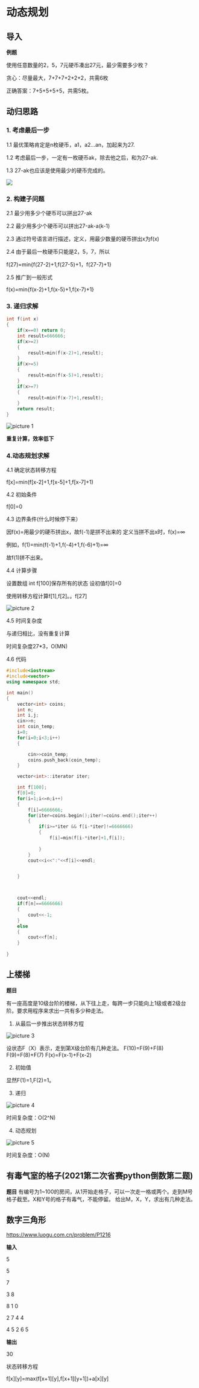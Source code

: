 # 动态规划

## 导入
**例题**

使用任意数量的2，5，7元硬币凑出27元，最少需要多少枚？

贪心：尽量最大，7+7+7+2+2+2，共需6枚

正确答案：7+5+5+5+5，共需5枚。



## 动归思路


### 1. 考虑最后一步

1.1 最优策略肯定是n枚硬币，a1，a2...an，加起来为27.

1.2 考虑最后一步，一定有一枚硬币ak，除去他之后，和为27-ak.

1.3 27-ak也应该是使用最少的硬币完成的。


![](images/27-ak.png)

### 2. 构建子问题

2.1 最少用多少个硬币可以拼出27-ak

2.2 最少用多少个硬币可以拼出27-ak-a(k-1)

2.3 通过符号语言进行描述，定义，用最少数量的硬币拼出x为f(x)

2.4 由于最后一枚硬币只能是2，5，7，所以

f(27)=min{f(27-2)+1,f(27-5)+1，f(27-7)+1}

2.5 推广到一般形式

f(x)=min{f(x-2)+1,f(x-5)+1,f(x-7)+1}


### 3. 递归求解

```cpp
int f(int x)
{
    if(x==0) return 0;
    int result=666666;
    if(x>=2)
    {
        result=min(f(x-2)+1,result);
    }
    if(x>=5)
    {
        result=min(f(x-5)+1,result);
    }
    if(x>=7)
    {
        result=min(f(x-7)+1,result);
    }
    return result;
}

```
![picture 1](../images/43e54fb008875bf80073cec48ffc08a6b26c96412af403e69f6f7a9a007f579b.png)  


**重复计算，效率低下**

### 4.动态规划求解

4.1 确定状态转移方程

f[x]=min(f[x-2]+1,f[x-5]+1,f[x-7]+1)

4.2 初始条件

f[0]=0

4.3 边界条件(什么时候停下来）

因f(x)=用最少的硬币拼出x，故f(-1)是拼不出来的
定义当拼不出x时，f(x)=∞

例如，f(1)=min(f(-1)+1,f(-4)+1,f(-6)+1)=∞

故f(1)拼不出来。

4.4 计算步骤

设置数组 int f[100]保存所有的状态
设初值f[0]=0

使用转移方程计算f[1],f[2]。。f[27]

![picture 2](../images/7b694eb17d8bc893c84a420fdef1147297d172583ee8c4e19c9050d8cac5d2a4.png)  

4.5 时间复杂度

与递归相比，没有重复计算

时间复杂度27*3，O(MN)

4.6 代码

```cpp
#include<iostream>
#include<vector>
using namespace std;

int main()
{
    vector<int> coins;
    int n;
    int i,j;
    cin>>n;
    int coin_temp;
    i=0;
    for(i=0;i<3;i++)
    {

        cin>>coin_temp;
        coins.push_back(coin_temp);
    }

    vector<int>::iterator iter;

    int f[100];
    f[0]=0;
    for(i=1;i<=n;i++)
    {
        f[i]=6666666;
        for(iter=coins.begin();iter!=coins.end();iter++)
        {
            if(i>=*iter && f[i-*iter]!=6666666)
            {
                f[i]=min(f[i-*iter]+1,f[i]);
    
            }
        }
        cout<<i<<":"<<f[i]<<endl;


    }



    cout<<endl;
    if(f[n]==6666666)
    {
        cout<<-1;
    }
    else
    {
        cout<<f[n];
    }
    
}
```





## 上楼梯

**题目**

有一座高度是10级台阶的楼梯，从下往上走，每跨一步只能向上1级或者2级台阶。要求用程序来求出一共有多少种走法。

1. 从最后一步推出状态转移方程

![picture 3](../images/7d8d5928b148cbfa62ccf89a3ab9e7db7112b5ae3b9bc4f3a7098526f7f3d908.png)  

设状态F（X）表示，走到第X级台阶有几种走法。
F(10)=F(9)+F(8)
F(9)=F(8)+F(7)
F(x)=F(x-1)+F(x-2)

2. 初始值

显然F(1)=1,F(2)=1。

3. 递归


![picture 4](../images/50e6efef271f0d62094f6c6ed76ab8d6c146d57f5882f13bd40c93bc75e84958.png)  

时间复杂度：O(2^N)

4. 动态规划

![picture 5](../images/64527555157a221dfe83606bea3f43652659651e5d03df3275bdabe96d98645e.png)  


时间复杂度：O(N)


## 有毒气室的格子(2021第二次省赛python倒数第二题)

**题目**
有编号为1~100的房间，从1开始走格子，可以一次走一格或两个。走到M号格子截至。X和Y号的格子有毒气，不能停留。
给出M，X，Y，求出有几种走法。

##  数字三角形

https://www.luogu.com.cn/problem/P1216

**输入**

5

5

7

3 8

8 1 0

2 7 4 4

4 5 2 6 5 


**输出**

30

状态转移方程

f[x][y]=max(f[x+1][y],f[x+1][y+1])+a[x][y]

